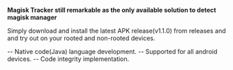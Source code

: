 **Magisk Tracker still remarkable as the only available solution to detect magisk manager**

Simply download and install the latest APK release(v1.1.0) from releases and and try out on your rooted and non-rooted devices.

-- Native code(Java) language development.
-- Supported for all android devices.
-- Code integrity implementation.



